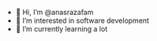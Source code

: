 - 👋 Hi, I’m @anasrazafam
- 👀 I’m interested in software development
- 🌱 I’m currently learning a lot

<!---
anasrazafam/anasrazafam is a ✨ special ✨ repository because its `README.md` (this file) appears on your GitHub profile.
You can click the Preview link to take a look at your changes.
--->
